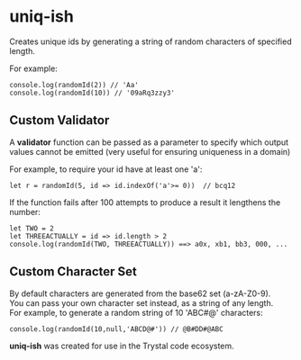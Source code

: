 # uniq-ish
Creates unique ids by generating a string of random characters of specified length.

For example:

```
console.log(randomId(2)) // 'Aa'  
console.log(randomId(10)) // '09aRq3zzy3'
```

## Custom Validator
A <b>validator</b> function can be passed as a parameter to specify which output values cannot be emitted 
(very useful for ensuring uniqueness in a domain)

For example, to require your id have at least one 'a':  

```
let r = randomId(5, id => id.indexOf('a'>= 0))  // bcq12
```

If the function fails after 100 attempts to produce a result it lengthens the number:

```
let TWO = 2
let THREEACTUALLY = id => id.length > 2
console.log(randomId(TWO, THREEACTUALLY)) ==> a0x, xb1, bb3, 000, ...  
```

## Custom Character Set
By default characters are generated from the base62 set (a-zA-Z0-9).  
You can pass your own character set instead, as a string of any length.  
For example, to generate a random string of 10 'ABC#@' characters: 

```
console.log(randomId(10,null,'ABCD@#')) // @B#DD#@ABC
```

<b>uniq-ish</b> was created for use in the Trystal code ecosystem.
